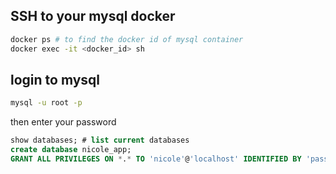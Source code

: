## SSH to your mysql docker
```sh
docker ps # to find the docker id of mysql container
docker exec -it <docker_id> sh 
```

## login to mysql
```sh
mysql -u root -p
```

then enter your password

```sql
show databases; # list current databases
create database nicole_app;
GRANT ALL PRIVILEGES ON *.* TO 'nicole'@'localhost' IDENTIFIED BY 'password';
```